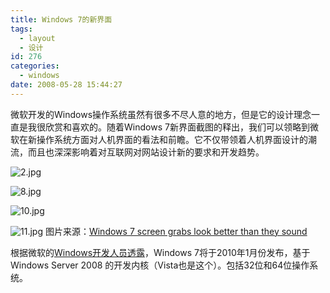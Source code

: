 ```yaml
---
title: Windows 7的新界面
tags:
  - layout
  - 设计
id: 276
categories:
  - windows
date: 2008-05-28 15:44:27
---
```


微软开发的Windows操作系统虽然有很多不尽人意的地方，但是它的设计理念一直是我很欣赏和喜欢的。随着Windows 7新界面截图的释出，我们可以领略到微软在新操作系统方面对人机界面的看法和前瞻。它不仅带领着人机界面设计的潮流，而且也深深影响着对互联网对网站设计新的要求和开发趋势。

![2.jpg](http://www.zhaiduo.com/wp-content/data/2.jpg)

![8.jpg](http://www.zhaiduo.com/wp-content/data/8.jpg)

![10.jpg](http://www.zhaiduo.com/wp-content/data/10.jpg)

![11.jpg](http://www.zhaiduo.com/wp-content/data/11.jpg)
图片来源：[Windows 7 screen grabs look better than they sound](http://www.crunchgear.com/2008/05/27/windows-7-screen-grabs-look-better-than-they-sound/)

根据微软的[Windows开发人员透露](http://news.cnet.com/8301-13860_3-9951638-56.html?tag=nefd.riv)，Windows 7将于2010年1月份发布，基于Windows Server 2008 的开发内核（Vista也是这个）。包括32位和64位操作系统。